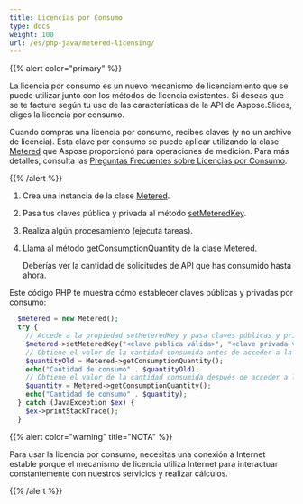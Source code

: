 ```yaml
---
title: Licencias por Consumo
type: docs
weight: 100
url: /es/php-java/metered-licensing/
---
```


{{% alert color="primary" %}} 

La licencia por consumo es un nuevo mecanismo de licenciamiento que se puede utilizar junto con los métodos de licencia existentes. Si deseas que se te facture según tu uso de las características de la API de Aspose.Slides, eliges la licencia por consumo.

Cuando compras una licencia por consumo, recibes claves (y no un archivo de licencia). Esta clave por consumo se puede aplicar utilizando la clase [Metered](https://reference.aspose.com/slides/php-java/aspose.slides/metered/) que Aspose proporcionó para operaciones de medición. Para más detalles, consulta las [Preguntas Frecuentes sobre Licencias por Consumo](https://purchase.aspose.com/faqs/licensing/metered).

{{% /alert %}} 
1. Crea una instancia de la clase [Metered](https://reference.aspose.com/slides/php-java/aspose.slides/metered/).

1. Pasa tus claves pública y privada al método [setMeteredKey](https://reference.aspose.com/slides/php-java/aspose.slides/metered/#setMeteredKey-java.lang.String-java.lang.String-).

1. Realiza algún procesamiento (ejecuta tareas).

1. Llama al método [getConsumptionQuantity](https://reference.aspose.com/slides/php-java/aspose.slides/metered/#getConsumptionQuantity--) de la clase Metered.

   Deberías ver la cantidad de solicitudes de API que has consumido hasta ahora.

Este código PHP te muestra cómo establecer claves públicas y privadas por consumo:

```php
  $metered = new Metered();
  try {
    // Accede a la propiedad setMeteredKey y pasa claves públicas y privadas como parámetros
    $metered->setMeteredKey("<clave pública válida>", "<clave privada válida>");
    // Obtiene el valor de la cantidad consumida antes de acceder a la API
    $quantityOld = Metered->getConsumptionQuantity();
    echo("Cantidad de consumo" . $quantityOld);
    // Obtiene el valor de la cantidad consumida después de acceder a la API
    $quantity = Metered->getConsumptionQuantity();
    echo("Cantidad de consumo" . $quantity);
  } catch (JavaException $ex) {
    $ex->printStackTrace();
  }
```

{{% alert color="warning" title="NOTA"  %}} 

Para usar la licencia por consumo, necesitas una conexión a Internet estable porque el mecanismo de licencia utiliza Internet para interactuar constantemente con nuestros servicios y realizar cálculos.

{{% /alert %}} 